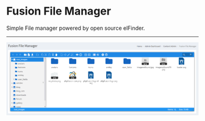 # Fusion File Manager

Simple File manager powered by open source elFinder.

---

![File Manager](../../assets/content_admin/file_manager/file_manager.png)
